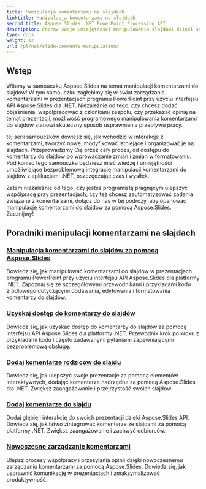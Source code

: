 ```yaml
---
title: Manipulacja komentarzami na slajdach
linktitle: Manipulacja komentarzami na slajdach
second_title: Aspose.Slides .NET PowerPoint Processing API
description: Popraw swoje umiejętności manipulowania slajdami dzięki samouczkom Aspose.Slides na temat manipulacji komentarzami do slajdów. Dowiedz się, jak programowo dodawać, edytować i zarządzać komentarzami w prezentacjach programu PowerPoint przy użyciu platformy .NET.
type: docs
weight: 12
url: /pl/net/slide-comments-manipulation/
---
```


## Wstęp

Witamy w samouczku Aspose.Slides na temat manipulacji komentarzami do slajdów! W tym samouczku zagłębimy się w świat zarządzania komentarzami w prezentacjach programu PowerPoint przy użyciu interfejsu API Aspose.Slides dla .NET. Niezależnie od tego, czy chcesz dodać objaśnienia, współpracować z członkami zespołu, czy przekazać opinię na temat prezentacji, możliwość programowego manipulowania komentarzami do slajdów stanowi skuteczny sposób usprawnienia przepływu pracy.

tej serii samouczków dowiesz się, jak wchodzić w interakcję z komentarzami, tworzyć nowe, modyfikować istniejące i organizować je na slajdach. Przeprowadzimy Cię przez cały proces, od dostępu do komentarzy do slajdów po wprowadzanie zmian i zmian w formatowaniu. Pod koniec tego samouczka będziesz mieć wiedzę i umiejętności umożliwiające bezproblemową integrację manipulacji komentarzami do slajdów z aplikacjami .NET, oszczędzając czas i wysiłek.

Zatem niezależnie od tego, czy jesteś programistą pragnącym ulepszyć współpracę przy prezentacjach, czy też chcesz zautomatyzować zadania związane z komentarzami, dołącz do nas w tej podróży, aby opanować manipulację komentarzami do slajdów za pomocą Aspose.Slides. Zacznijmy!

## Poradniki manipulacji komentarzami na slajdach
### [Manipulacja komentarzami do slajdów za pomocą Aspose.Slides](./slide-comments-manipulation/)
Dowiedz się, jak manipulować komentarzami do slajdów w prezentacjach programu PowerPoint przy użyciu interfejsu API Aspose.Slides dla platformy .NET. Zapoznaj się ze szczegółowymi przewodnikami i przykładami kodu źródłowego dotyczącymi dodawania, edytowania i formatowania komentarzy do slajdów. 
### [Uzyskaj dostęp do komentarzy do slajdów](./access-slide-comments/)
Dowiedz się, jak uzyskać dostęp do komentarzy do slajdów za pomocą interfejsu API Aspose.Slides dla platformy .NET. Przewodnik krok po kroku z przykładami kodu i często zadawanymi pytaniami zapewniającymi bezproblemową obsługę.
### [Dodaj komentarze rodziców do slajdu](./add-parent-comments/)
Dowiedz się, jak ulepszyć swoje prezentacje za pomocą elementów interaktywnych, dodając komentarze nadrzędne za pomocą Aspose.Slides dla .NET. Zwiększ zaangażowanie i przejrzystość swoich slajdów.
### [Dodaj komentarze do slajdu](./add-slide-comments/)
Dodaj głębię i interakcję do swoich prezentacji dzięki Aspose.Slides API. Dowiedz się, jak łatwo zintegrować komentarze ze slajdami za pomocą platformy .NET. Zwiększ zaangażowanie i zachwyć odbiorców.
### [Nowoczesne zarządzanie komentarzami](./modern-comments/)
Ulepsz procesy współpracy i przesyłania opinii dzięki nowoczesnemu zarządzaniu komentarzami za pomocą Aspose.Slides. Dowiedz się, jak usprawnić komunikację w prezentacjach i zmaksymalizować produktywność.